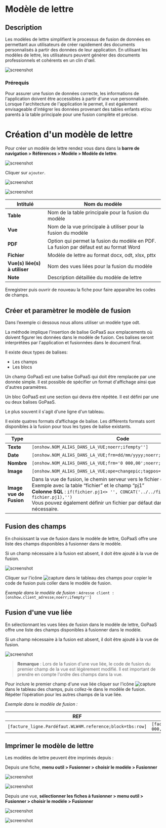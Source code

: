 # Modèle de lettre

## Description

Les modèles de lettre simplifient le processus de fusion de données en permettant aux utilisateurs de créer rapidement des documents personnalisés à partir des données de leur application. En utilisant les modèles de lettre, les utilisateurs peuvent générer des documents professionnels et cohérents en un clin d'œil.

![screenshot](images/image1.png)

### Prérequis

Pour assurer une fusion de données correcte, les informations de l'application doivent être accessibles à partir d'une vue personnalisée. Lorsque l'architecture de l'application le permet, il est également envisageable d'intégrer les données provenant des tables enfants et/ou parents à la table principale pour une fusion complète et précise.

# Création d'un modèle de lettre

Pour créer un modèle de lettre rendez vous dans dans la **barre de navigation > Références > Modèle > Modèle de lettre**.

![screenshot](images/image2.png)

Cliquer sur `ajouter`.

![screenshot](images/image3.png)

![screenshot](images/image4.png)

| Intitulé                             | Nom du modèle                                                                          |
| ------------------------------------- | --------------------------------------------------------------------------------------- |
| **Table**                       | Nom de la table principale pour la fusion du modèle                                    |
| **Vue**                         | Nom de la vue principale à utiliser pour la fusion du modèle                          |
| **PDF**                         | Option qui permet la fusion du modèle en PDF. La fusion par défaut est au format Word |
| **Fichier**                     | Modèle de lettre au format docx, odt, xlsx, pttx                                       |
| **Vue(s) liée(s) à utiliser** | Nom des vues liées pour la fusion du modèle                                           |
| **Note**                        | Description détaillée du modèle de lettre                                            |

Enregistrer puis ouvrir de nouveau la fiche pour faire apparaître les codes de champs.

## Créer et paramètrer le modèle de fusion

Dans l’exemple ci dessous nous allons utiliser un modèle type odt.

La méthode implique l'insertion de balise GoPaaS aux emplacements où doivent figurer les données dans le modèle de fusion. Ces balises seront interprétées par l'application et fusionnées dans le document final.

Il existe deux types de balises:

* Les champs
* Les blocs

Un champ GoPaaS est une balise GoPaaS qui doit être remplacée par une donnée simple. Il est possible de spécifier un format d'affichage ainsi que d'autres paramètres.

Un bloc GoPaaS est une section qui devra être répétée. Il est défini par une ou deux balises GoPaaS.

Le plus souvent il s'agit d'une ligne d'un tableau.

Il existe quatres formats d’affichage de balise. Les différents formats sont disponibles à la fusion pour tous les types de balise existants.

| **Type**                | **Code**                                                                                                                                                                                                                                                                                                                                        |
| ----------------------------- | ----------------------------------------------------------------------------------------------------------------------------------------------------------------------------------------------------------------------------------------------------------------------------------------------------------------------------------------------------- |
| **Texte**               | `[onshow.NOM_ALIAS_DANS_LA_VUE;noerr;ifempty'']`                                                                                                                                                                                                                                                                                                    |
| **Date**                | `[onshow.NOM_ALIAS_DANS_LA_VUE;frm=dd/mm/yyyy;noerr;ifempty'']`                                                                                                                                                                                                                                                                                     |
| **Nombre**              | `[onshow.NOM_ALIAS_DANS_LA_VUE;frm='0 000,00';noerr;ifempty'']`                                                                                                                                                                                                                                                                                     |
| **Image**               | `[onshow.NOM_ALIAS_DANS_LA_VUE;ope=changepic;tagpos=inside;adjust;unique]`                                                                                                                                                                                                                                                                          |
| **Image vue de Fusion** | Dans la vue de fusion, le chemin serveur vers le fichier doit être indiqué :<br />Exemple avec la table “fichier” et le champ “pj1” <br />**Colonne SQL** : `if(fichier.pj1<> '', CONCAT('../../file/fichier/', fichier.pj1),'')`<br /> Vous pouvez également définir un fichier par défaut dans la clause `else`, si nécessaire. |

## Fusion des champs

En choisissant la vue de fusion dans le modèle de lettre, GoPaaS offre une liste des champs disponibles à fusionner dans le modèle.

Si un champ nécessaire à la fusion est absent, il doit être ajouté à la vue de fusion.

![screenshot](images/image5.png)

Cliquer sur l'icône ![capture](images/image6.png) dans le tableau des champs pour copier le code de fusion puis coller dans le modèle de fusion.

*Exemple dans le modèle de fusion* : `Adresse client : [onshow.client_adresse;noerr;ifempty'']`

## Fusion d'une vue liée

En sélectionnant les vues liées de fusion dans le modèle de lettre, GoPaaS offre une liste des champs disponibles à fusionner dans le modèle.

Si un champ nécessaire à la fusion est absent, il doit être ajouté à la vue de fusion.

![screenshot](images/image7.png)

> **Remarque** : Lors de la fusion d'une vue liée, le code de fusion du premier champ de la vue est légèrement modifié. Il est important de prendre en compte l'ordre des champs dans la vue.

Pour inclure le premier champ d'une vue liée cliquer sur l'icône ![capture](images/image6.png) dans le tableau des champs, puis collez-le dans le modèle de fusion. Répéter l’opération pour les autres champs de la vue liée.

*Exemple dans le modèle de fusion :*

| REF                                                          | Montant HT                                                                   | Remise                                                       |
| ------------------------------------------------------------ | ---------------------------------------------------------------------------- | ------------------------------------------------------------ |
| `[facture_ligne.Pardéfaut.WLW4M.reference;block=tbs:row]` | `[facture_ligne.Pardéfaut.WLW4M.facture_ligne_montant_ht;frm='0 000,00']` | `[facture_ligne.Pardéfaut.WLW4M.remise_0;frm='0 000,00']` |

## Imprimer le modèle de lettre

Les modèles de lettre peuvent être imprimés depuis :

Depuis une fiche, **menu outil > Fusionner > choisir le modèle > Fusionner**

![screenshot](images/image10.png)

![screenshot](images/image9.png)

Depuis une vue, **sélectionner les fiches à fusionner > menu outil > Fusionner > choisir le modèle > Fusionner**

![screenshot](images/image8.png)

![screenshot](images/image9.png)
